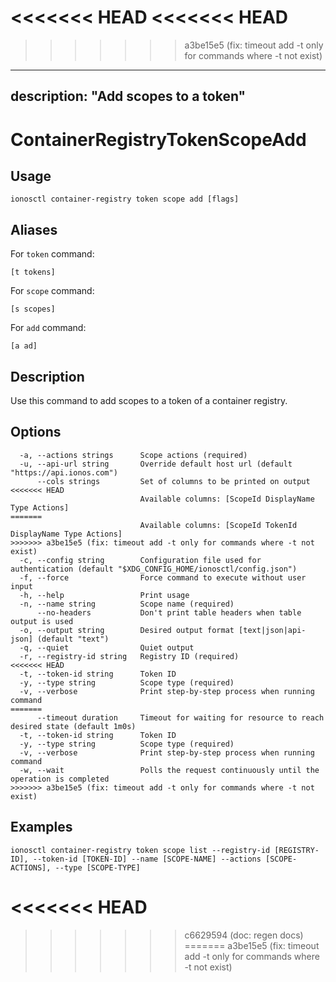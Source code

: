 <<<<<<< HEAD
<<<<<<< HEAD
=======
>>>>>>> a3be15e5 (fix: timeout add -t only for commands where -t not exist)
---
description: "Add scopes to a token"
---

# ContainerRegistryTokenScopeAdd

## Usage

```text
ionosctl container-registry token scope add [flags]
```

## Aliases

For `token` command:

```text
[t tokens]
```

For `scope` command:

```text
[s scopes]
```

For `add` command:

```text
[a ad]
```

## Description

Use this command to add scopes to a token of a container registry.

## Options

```text
  -a, --actions strings      Scope actions (required)
  -u, --api-url string       Override default host url (default "https://api.ionos.com")
      --cols strings         Set of columns to be printed on output 
<<<<<<< HEAD
                             Available columns: [ScopeId DisplayName Type Actions]
=======
                             Available columns: [ScopeId TokenId DisplayName Type Actions]
>>>>>>> a3be15e5 (fix: timeout add -t only for commands where -t not exist)
  -c, --config string        Configuration file used for authentication (default "$XDG_CONFIG_HOME/ionosctl/config.json")
  -f, --force                Force command to execute without user input
  -h, --help                 Print usage
  -n, --name string          Scope name (required)
      --no-headers           Don't print table headers when table output is used
  -o, --output string        Desired output format [text|json|api-json] (default "text")
  -q, --quiet                Quiet output
  -r, --registry-id string   Registry ID (required)
<<<<<<< HEAD
  -t, --token-id string      Token ID
  -y, --type string          Scope type (required)
  -v, --verbose              Print step-by-step process when running command
=======
      --timeout duration     Timeout for waiting for resource to reach desired state (default 1m0s)
  -t, --token-id string      Token ID
  -y, --type string          Scope type (required)
  -v, --verbose              Print step-by-step process when running command
  -w, --wait                 Polls the request continuously until the operation is completed
>>>>>>> a3be15e5 (fix: timeout add -t only for commands where -t not exist)
```

## Examples

```text
ionosctl container-registry token scope list --registry-id [REGISTRY-ID], --token-id [TOKEN-ID] --name [SCOPE-NAME] --actions [SCOPE-ACTIONS], --type [SCOPE-TYPE]
```

<<<<<<< HEAD
=======
>>>>>>> c6629594 (doc: regen docs)
=======
>>>>>>> a3be15e5 (fix: timeout add -t only for commands where -t not exist)
